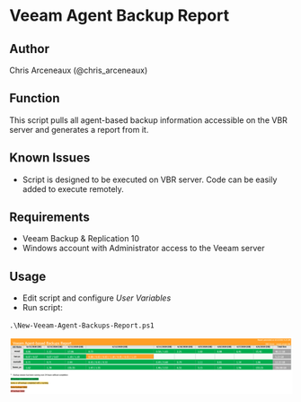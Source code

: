 # Veeam Agent Backup Report

## Author

Chris Arceneaux (@chris_arceneaux)

## Function

This script pulls all agent-based backup information accessible on the VBR server and generates a report from it.

## Known Issues

* Script is designed to be executed on VBR server. Code can be easily added to execute remotely.

## Requirements

* Veeam Backup & Replication 10
* Windows account with Administrator access to the Veeam server

## Usage

* Edit script and configure *User Variables*
* Run script:

`.\New-Veeam-Agent-Backups-Report.ps1`

![Report Sample](sample.png)
